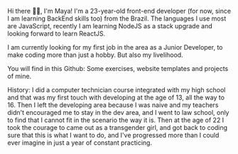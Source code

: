 Hi there 🐱‍💻, I'm Maya! 
I'm a 23-year-old front-end developer (for now, since I am learning BackEnd skills too) from the Brazil. The languages I use most are JavaScript, recently I am learning NodeJS as a stack upgrade and looking forward to learn ReactJS.

I am currently looking for my first job in the area as a Junior Developer, to make coding more than just a hobby. But also my livelihood.

You will find in this Github: Some exercises, website templates and projects of mine.

History: I did a computer technician course integrated with my high school and that was my first touch with developing at the age of 13, all the way to 16. Then I left the developing area because I was naive and my teachers didn't encouraged me to stay in the dev area, and I went to law school, only to find that I cannot fit in the scenario the way it is. Then at the age of 22 I took the courage to came out as a transgender girl, and got back to coding sure that this is what I want to do, and I've progressed more than I could ever imagine in just a year of constant practicing.
